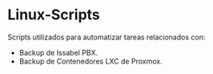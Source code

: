# Linux-Scripts
Scripts utilizados para automatizar tareas relacionados con:
- Backup de Issabel PBX.
- Backup de Contenedores LXC de Proxmox.
